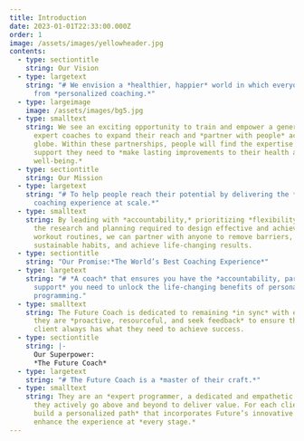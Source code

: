 ```yaml
---
title: Introduction
date: 2023-01-01T22:33:00.000Z
order: 1
image: /assets/images/yellowheader.jpg
contents:
  - type: sectiontitle
    string: Our Vision
  - type: largetext
    string: "# We envision a *healthier, happier* world in which everyone benefits
      from *personalized coaching.*"
  - type: largeimage
    image: /assets/images/bg5.jpg
  - type: smalltext
    string: We see an exciting opportunity to train and empower a generation of
      expert coaches to expand their reach and *partner with people* across the
      globe. Within these partnerships, people will find the expertise and
      support they need to *make lasting improvements to their health and
      well-being.*
  - type: sectiontitle
    string: Our Mission
  - type: largetext
    string: "# To help people reach their potential by delivering the *world’s best
      coaching experience at scale.*"
  - type: smalltext
    string: By leading with *accountability,* prioritizing *flexibility,* and owning
      the research and planning required to design effective and achievable
      workout routines, we can partner with anyone to remove barriers, build
      sustainable habits, and achieve life-changing results.
  - type: sectiontitle
    string: "Our Promise:*The World’s Best Coaching Experience*"
  - type: largetext
    string: "# *A coach* that ensures you have the *accountability, partnership, and
      support* you need to unlock the life-changing benefits of personalized
      programming."
  - type: smalltext
    string: The Future Coach is dedicated to remaining *in sync* with each client;
      they are *proactive, resourceful, and seek feedback* to ensure that each
      client always has what they need to achieve success.
  - type: sectiontitle
    string: |-
      Our Superpower:
      *The Future Coach*
  - type: largetext
    string: "# The Future Coach is a *master of their craft.*"
  - type: smalltext
    string: They are an *expert programmer, a dedicated and empathetic partner,* and
      they actively go above and beyond to deliver value. For each client, *they
      build a personalized path* that incorporates Future’s innovative tools to
      enhance the experience at *every stage.*
---
```

